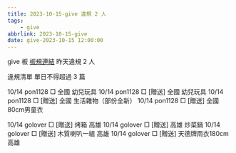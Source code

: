 ```yaml
---
title: 2023-10-15-give 違規 2 人
tags:
    - give
abbrlink: 2023-10-15-give
date: give-2023-10-15 12:00:00
---
```

give 板 [板規連結](https://www.ptt.cc/bbs/give/M.1612495900.A.C32.html)
昨天違規 2 人
<!-- more -->

違規清單
單日不得超過 3 篇

10/14 pon1128 □ 全國 幼兒玩具
10/14 pon1128 □ [贈送] 全國 幼兒玩具
10/14 pon1128 □ [贈送] 全國 生活雜物（部份全新）
10/14 pon1128 □ [贈送] 全國 80cm男童衣

10/14 golover □ [贈送] 烤箱 高雄
10/14 golover □ [贈送] 高雄 炒菜鍋
10/14 golover □ [贈送] 木質喇叭一組 高雄
10/14 golover □ [贈送] 天德牌雨衣180cm 高雄